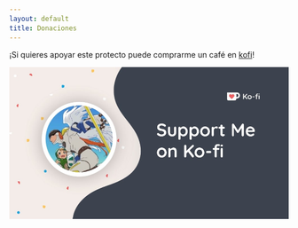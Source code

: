 ```yaml
---
layout: default
title: Donaciones
---
```


¡Si quieres apoyar este protecto puede comprarme un café en [kofi](https://ko-fi.com/vanchesv)!

<img src="_imagenes\supkofi.jpg">